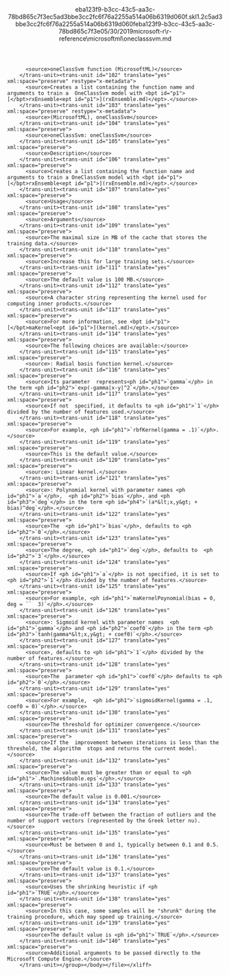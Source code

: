 <?xml version="1.0"?><xliff version="1.2" xmlns="urn:oasis:names:tc:xliff:document:1.2" xmlns:xsi="http://www.w3.org/2001/XMLSchema-instance" xsi:schemaLocation="urn:oasis:names:tc:xliff:document:1.2 xliff-core-1.2-transitional.xsd"><file datatype="xml" original="oneclasssvm.md" source-language="en-US" target-language="en-US"><header><tool tool-id="mdxliff" tool-name="mdxliff" tool-version="1.0-8ab897d" tool-company="Microsoft" /><xliffext:skl_file_name xmlns:xliffext="urn:microsoft:content:schema:xliffextensions">eba123f9-b3cc-43c5-aa3c-78bd865c7f3ec5ad3bbe3cc2fc6f76a2255a514a06b6319d060f.skl</xliffext:skl_file_name><xliffext:version xmlns:xliffext="urn:microsoft:content:schema:xliffextensions">1.2</xliffext:version><xliffext:ms.openlocfilehash xmlns:xliffext="urn:microsoft:content:schema:xliffextensions">c5ad3bbe3cc2fc6f76a2255a514a06b6319d060f</xliffext:ms.openlocfilehash><xliffext:ms.sourcegitcommit xmlns:xliffext="urn:microsoft:content:schema:xliffextensions">eba123f9-b3cc-43c5-aa3c-78bd865c7f3e</xliffext:ms.sourcegitcommit><xliffext:ms.lasthandoff xmlns:xliffext="urn:microsoft:content:schema:xliffextensions">05/30/2019</xliffext:ms.lasthandoff><xliffext:ms.openlocfilepath xmlns:xliffext="urn:microsoft:content:schema:xliffextensions">microsoft-r\r-reference\microsoftml\oneclasssvm.md</xliffext:ms.openlocfilepath></header><body><group id="content" extype="content"><trans-unit id="101" translate="yes" xml:space="preserve" restype="x-metadata">
          <source>oneClassSvm function (MicrosoftML)</source>
        </trans-unit><trans-unit id="102" translate="yes" xml:space="preserve" restype="x-metadata">
          <source>Creates a list containing the function name and arguments to train a  OneClassSvm model with <bpt id="p1">[</bpt>rxEnsemble<ept id="p1">](rxEnsemble.md)</ept>.</source>
        </trans-unit><trans-unit id="103" translate="yes" xml:space="preserve" restype="x-metadata">
          <source>(MicrosoftML), oneClassSvm</source>
        </trans-unit><trans-unit id="104" translate="yes" xml:space="preserve">
          <source>oneClassSvm: oneClassSvm</source>
        </trans-unit><trans-unit id="105" translate="yes" xml:space="preserve">
          <source>Description</source>
        </trans-unit><trans-unit id="106" translate="yes" xml:space="preserve">
          <source>Creates a list containing the function name and arguments to train a OneClassSvm model with <bpt id="p1">[</bpt>rxEnsemble<ept id="p1">](rxEnsemble.md)</ept>.</source>
        </trans-unit><trans-unit id="107" translate="yes" xml:space="preserve">
          <source>Usage</source>
        </trans-unit><trans-unit id="108" translate="yes" xml:space="preserve">
          <source>Arguments</source>
        </trans-unit><trans-unit id="109" translate="yes" xml:space="preserve">
          <source>The maximal size in MB of the cache that stores the training data.</source>
        </trans-unit><trans-unit id="110" translate="yes" xml:space="preserve">
          <source>Increase this for large training sets.</source>
        </trans-unit><trans-unit id="111" translate="yes" xml:space="preserve">
          <source>The default value is 100 MB.</source>
        </trans-unit><trans-unit id="112" translate="yes" xml:space="preserve">
          <source>A character string representing the kernel used for computing inner products.</source>
        </trans-unit><trans-unit id="113" translate="yes" xml:space="preserve">
          <source>For more information, see <bpt id="p1">[</bpt>maKernel<ept id="p1">](kernel.md)</ept>.</source>
        </trans-unit><trans-unit id="114" translate="yes" xml:space="preserve">
          <source>The following choices are available:</source>
        </trans-unit><trans-unit id="115" translate="yes" xml:space="preserve">
          <source>: Radial basis function kernel.</source>
        </trans-unit><trans-unit id="116" translate="yes" xml:space="preserve">
          <source>Its parameter  represents<ph id="ph1">`gamma`</ph> in the term <ph id="ph2">`exp(-gamma|x-y|^2`</ph>.</source>
        </trans-unit><trans-unit id="117" translate="yes" xml:space="preserve">
          <source>If not  specified, it defaults to <ph id="ph1">`1`</ph> divided by the number of features used.</source>
        </trans-unit><trans-unit id="118" translate="yes" xml:space="preserve">
          <source>For example, <ph id="ph1">`rbfKernel(gamma = .1)`</ph>.</source>
        </trans-unit><trans-unit id="119" translate="yes" xml:space="preserve">
          <source>This is the default value.</source>
        </trans-unit><trans-unit id="120" translate="yes" xml:space="preserve">
          <source>: Linear kernel.</source>
        </trans-unit><trans-unit id="121" translate="yes" xml:space="preserve">
          <source>: Polynomial kernel with parameter names <ph id="ph1">`a`</ph>,  <ph id="ph2">`bias`</ph>, and <ph id="ph3">`deg`</ph> in the term <ph id="ph4">`(a*&lt;x,y&gt; + bias)^deg`</ph>.</source>
        </trans-unit><trans-unit id="122" translate="yes" xml:space="preserve">
          <source>The  <ph id="ph1">`bias`</ph>, defaults to <ph id="ph2">`0`</ph>.</source>
        </trans-unit><trans-unit id="123" translate="yes" xml:space="preserve">
          <source>The degree, <ph id="ph1">`deg`</ph>, defaults to  <ph id="ph2">`3`</ph>.</source>
        </trans-unit><trans-unit id="124" translate="yes" xml:space="preserve">
          <source>If <ph id="ph1">`a`</ph> is not specified, it is set to <ph id="ph2">`1`</ph> divided by the number of features.</source>
        </trans-unit><trans-unit id="125" translate="yes" xml:space="preserve">
          <source>For example, <ph id="ph1">`maKernelPoynomial(bias = 0, deg = ``  3)`</ph>.</source>
        </trans-unit><trans-unit id="126" translate="yes" xml:space="preserve">
          <source>: Sigmoid kernel with parameter names  <ph id="ph1">`gamma`</ph> and <ph id="ph2">`coef0`</ph> in the term <ph id="ph3">`tanh(gamma*&lt;x,y&gt; + coef0)`</ph>.</source>
        </trans-unit><trans-unit id="127" translate="yes" xml:space="preserve">
          <source>, defaults to <ph id="ph1">`1`</ph> divided by the number of features.</source>
        </trans-unit><trans-unit id="128" translate="yes" xml:space="preserve">
          <source>The  parameter <ph id="ph1">`coef0`</ph> defaults to <ph id="ph2">`0`</ph>.</source>
        </trans-unit><trans-unit id="129" translate="yes" xml:space="preserve">
          <source>For example,  <ph id="ph1">`sigmoidKernel(gamma = .1, coef0 = 0)`</ph>.</source>
        </trans-unit><trans-unit id="130" translate="yes" xml:space="preserve">
          <source>The threshold for optimizer convergence.</source>
        </trans-unit><trans-unit id="131" translate="yes" xml:space="preserve">
          <source>If the  improvement between iterations is less than the threshold, the algorithm  stops and returns the current model.</source>
        </trans-unit><trans-unit id="132" translate="yes" xml:space="preserve">
          <source>The value must be greater than or equal to <ph id="ph1">`.Machine$double.eps`</ph>.</source>
        </trans-unit><trans-unit id="133" translate="yes" xml:space="preserve">
          <source>The default value is 0.001.</source>
        </trans-unit><trans-unit id="134" translate="yes" xml:space="preserve">
          <source>The trade-off between the fraction of outliers and the number of support vectors (represented by the Greek letter nu).</source>
        </trans-unit><trans-unit id="135" translate="yes" xml:space="preserve">
          <source>Must be between 0 and 1, typically between 0.1 and 0.5.</source>
        </trans-unit><trans-unit id="136" translate="yes" xml:space="preserve">
          <source>The default value is 0.1.</source>
        </trans-unit><trans-unit id="137" translate="yes" xml:space="preserve">
          <source>Uses the shrinking heuristic if <ph id="ph1">`TRUE`</ph>.</source>
        </trans-unit><trans-unit id="138" translate="yes" xml:space="preserve">
          <source>In this case, some samples will be "shrunk" during the training procedure, which may speed up training.</source>
        </trans-unit><trans-unit id="139" translate="yes" xml:space="preserve">
          <source>The default value is <ph id="ph1">`TRUE`</ph>.</source>
        </trans-unit><trans-unit id="140" translate="yes" xml:space="preserve">
          <source>Additional arguments to be passed directly to the Microsoft Compute Engine.</source>
        </trans-unit></group></body></file></xliff>